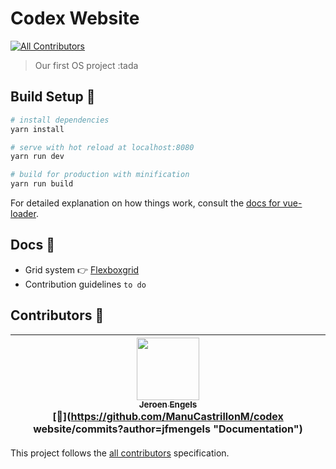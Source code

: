 # Codex Website
[![All Contributors](https://img.shields.io/badge/all_contributors-1-orange.svg?style=flat-square)](#contributors)

> Our first OS project :tada

## Build Setup :wrench:

``` bash
# install dependencies
yarn install

# serve with hot reload at localhost:8080
yarn run dev

# build for production with minification
yarn run build
```

For detailed explanation on how things work, consult the [docs for vue-loader](http://vuejs.github.io/vue-loader).

## Docs :open_file_folder:

- Grid system 👉 [Flexboxgrid](http://flexboxgrid.com/)
- Contribution guidelines `to do`

## Contributors :clap:

<!-- ALL-CONTRIBUTORS-LIST:START - Do not remove or modify this section -->
<!-- prettier-ignore -->
| [<img src="https://avatars1.githubusercontent.com/u/3869412?v=4" width="100px;"/><br /><sub><b>Jeroen Engels</b></sub>](https://github.com/jfmengels)<br />[📖](https://github.com/ManuCastrillonM/codex website/commits?author=jfmengels "Documentation") |
| :---: |
<!-- ALL-CONTRIBUTORS-LIST:END -->
This project follows the [all contributors](https://github.com/kentcdodds/all-contributors) specification.
